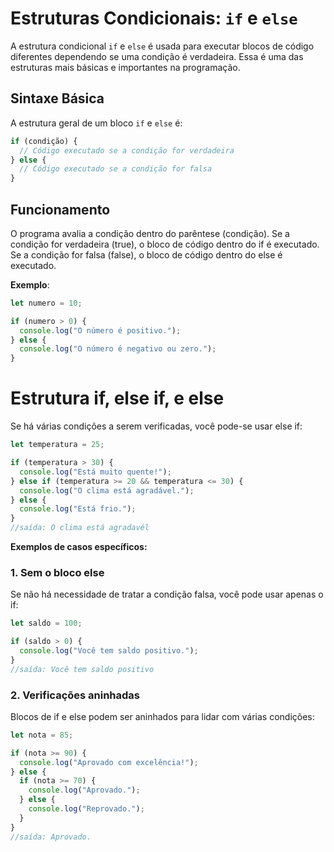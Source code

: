 # Estruturas Condicionais: `if` e `else`

A estrutura condicional `if` e `else` é usada para executar blocos de código diferentes dependendo se uma condição é verdadeira. Essa é uma das estruturas mais básicas e importantes na programação.

## Sintaxe Básica

A estrutura geral de um bloco `if` e `else` é:

```javascript
if (condição) {
  // Código executado se a condição for verdadeira
} else {
  // Código executado se a condição for falsa
}
```

## Funcionamento

O programa avalia a condição dentro do parêntese (condição).
Se a condição for verdadeira (true), o bloco de código dentro do if é executado.
Se a condição for falsa (false), o bloco de código dentro do else é executado.

**Exemplo**:

```javascript
let numero = 10;

if (numero > 0) {
  console.log("O número é positivo.");
} else {
  console.log("O número é negativo ou zero.");
}
```

# Estrutura if, else if, e else

Se há várias condições a serem verificadas, você pode-se usar else if:

```javascript
let temperatura = 25;

if (temperatura > 30) {
  console.log("Está muito quente!");
} else if (temperatura >= 20 && temperatura <= 30) {
  console.log("O clima está agradável.");
} else {
  console.log("Está frio.");
}
//saída: O clima está agradavél
```

**Exemplos de casos específicos:**

### 1. Sem o bloco else

Se não há necessidade de tratar a condição falsa, você pode usar apenas o if:

```javascript
let saldo = 100;

if (saldo > 0) {
  console.log("Você tem saldo positivo.");
}
//saída: Você tem saldo positivo
```

### 2. Verificações aninhadas

Blocos de if e else podem ser aninhados para lidar com várias condições:

```javascript
let nota = 85;

if (nota >= 90) {
  console.log("Aprovado com excelência!");
} else {
  if (nota >= 70) {
    console.log("Aprovado.");
  } else {
    console.log("Reprovado.");
  }
}
//saída: Aprovado.
```
